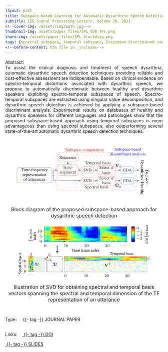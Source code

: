```yaml
---
layout: post
title: Subspace-based Learning for Automatic Dysarthric Speech Detection
subtitle: IEE Signal Processing Letters, Volume 28, 2021
<!--cover-img: /assets/img/path.jpg-->
thumbnail-img: assets/paper_files/SPL_SVD_TFs.png
share-img: /assets/paper_files/SPL_blockdiag.png
tags: [spectral subspace, temporal subspace, Grassmann discriminant analysis, Dysarthria, SVD, DTW, PD, ALS, CP]
<!--before-content: htm file in _includes-->
---
```


<p align="justify">
Abstract:<br />
To assist the clinical diagnosis and treatment of speech dysarthria, automatic dysarthric speech detection techniques providing reliable and cost-effective assessment are indispensable. 
Based on clinical evidence on spectro-temporal distortions associated with dysarthric speech, we propose to automatically discriminate between healthy and dysarthric speakers exploiting spectro-temporal subspaces of speech.
Spectro-temporal subspaces are extracted using singular value decomposition, and dysarthric speech detection is achieved by applying a subspace-based discriminant analysis.
Experimental results on databases of healthy and dysarthric speakers for different languages and pathologies show that the proposed subspace-based approach using temporal subspaces is more advantageous than using spectral subspaces, also outperforming several state-of-the-art automatic dysarthric speech detection techniques.
</p>

<br />

<p align="center">
  <img src="../assets/paper_files/SPL_blockdiag.png" alt="GDA block digaram" width="430">
<p align="center"><font size="3">Block diagram of the proposed subspace-based approach for dysarthric speech detection</font> <p align="center">
</p>

<p align="center">
  <img src="../assets/paper_files/SPL_SVD_TFs.jpeg" alt="Spectro-temporal basis" width="430">
<p align="center"><font size="3">Illustration of SVD for obtaining spectral and temporal basis vectors spanning the spectral and temporal dimension of the TF representation of an utterance</font> <p align="center">
</p>

<!--<div class="blog-tags">
      <span>Links:</span>
      <a href="https://github.com/PJanbakhshi/Pjanbakhshi.github.io/blob/master/_posts/2020-02-28-test-markdown.md">tag1</a>
      <a href="https://github.com/PJanbakhshi/Pjanbakhshi.github.io/blob/master/_posts/2020-02-28-test-markdown.md">tag2</a>
</div>-->

<br />

<span>Type:&nbsp;&nbsp;&nbsp;</span>
<a class="btn btn-outline-success"><i class="fas fa-book-open" aria-hidden="true"></i>&nbsp;{{- tag -}}&nbsp;JOURNAL PAPER</a>
<br />
<br />

<span>Links:&nbsp;&nbsp;&nbsp;</span>
<a href="https://ieeexplore.ieee.org/document/9293030" class="btn btn-outline-success"><i class="fas fa-link" aria-hidden="true"></i>&nbsp;{{- tag -}}&nbsp;DOI</a>

<a href="https://github.com/PJanbakhshi/Pjanbakhshi.github.io/blob/master/docs/GDA.pdf" class="btn btn-outline-success"><i class="far fa-file-pdf" aria-hidden="true"></i>&nbsp;{{- tag -}}&nbsp;SLIDES</a>

<!--<a href="https://github.com/PJanbakhshi/Pjanbakhshi.github.io/blob/master/_posts/2020-02-28-test-markdown.md" class="btn btn-outline-success"><i class="far fa-file-pdf" aria-hidden="true"></i>&nbsp;{{- tag -}}&nbsp;POSTER</a>-->

<!--<a href="https://github.com/PJanbakhshi/Pjanbakhshi.github.io/blob/master/_posts/2020-02-28-test-markdown.md" class="btn btn-outline-primary"><i class="fas fa-link" aria-hidden="true"></i>&nbsp;{{- tag -}}&nbsp;(DOI)</a>-->

